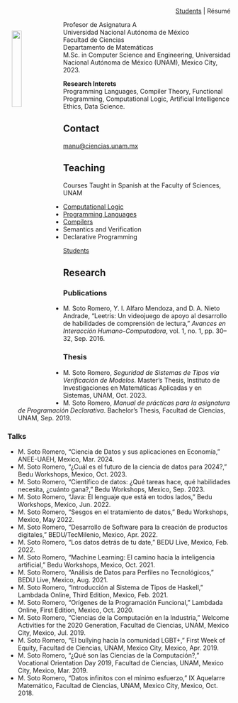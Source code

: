<p align=right> <a href="students/README.md">Students</a> | Résumé </p>

<img src="https://avatars.githubusercontent.com/u/15841718?v=4" align=left width="21%" height="21%" vspace=22 hspace=10>

Profesor de Asignatura A   
Universidad Nacional Autónoma de México   
Facultad de Ciencias   
Departamento de Matemáticas   
M.Sc. in Computer Science and Engineering, Universidad Nacional Autónoma de México (UNAM), Mexico City, 2023.   

**Research Interets**   
Programming Languages, Compiler Theory, Functional Programming, Computational Logic, Artificial Intelligence Ethics, Data Science.

## Contact

manu@ciencias.unam.mx

## Teaching

Courses Taught in Spanish at the Faculty of Sciences, UNAM

- [Computational Logic](https://lambdasspace.github.io/LC)
- [Programming Languages](https://lambdasspace.github.io/LDP)
- [Compilers](https://lambdasspace.github.io/CMP)
- Semantics and Verification
- Declarative Programming

[Students](students/README.md)

## Research

### Publications

- M. Soto Romero, Y. I. Alfaro Mendoza, and D. A. Nieto Andrade, “Leetris: Un videojuego de apoyo al desarrollo de habilidades de comprensión de lectura,” *Avances en Interacción Humano-Computadora*, vol. 1, no. 1, pp. 30–32, Sep. 2016.

### Thesis

- M. Soto Romero, *Seguridad de Sistemas de Tipos vía Verificación de Modelos*. Master’s Thesis, Instituto de Investigaciones en Matemáticas Aplicadas y en Sistemas, UNAM, Oct. 2023.  
- M. Soto Romero, *Manual de prácticas para la asignatura de Programación Declarativa*. Bachelor’s Thesis, Facultad de Ciencias, UNAM, Sep. 2019.

### Talks

- M. Soto Romero, “Ciencia de Datos y sus aplicaciones en Economía,” ANEE-UAEH, Mexico, Mar. 2024.  
- M. Soto Romero, “¿Cuál es el futuro de la ciencia de datos para 2024?,” Bedu Workshops, Mexico, Oct. 2023.  
- M. Soto Romero, “Científico de datos: ¿Qué tareas hace, qué habilidades necesita, ¿cuánto gana?,” Bedu Workshops, Mexico, Sep. 2023.  
- M. Soto Romero, “Java: El lenguaje que está en todos lados,” Bedu Workshops, Mexico, Jun. 2022.  
- M. Soto Romero, “Sesgos en el tratamiento de datos,” Bedu Workshops, Mexico, May 2022.  
- M. Soto Romero, “Desarrollo de Software para la creación de productos digitales,” BEDU/TecMilenio, Mexico, Apr. 2022.  
- M. Soto Romero, “Los datos detrás de tu date,” BEDU Live, Mexico, Feb. 2022.  
- M. Soto Romero, “Machine Learning: El camino hacia la inteligencia artificial,” Bedu Workshops, Mexico, Oct. 2021.  
- M. Soto Romero, “Análisis de Datos para Perfiles no Tecnológicos,” BEDU Live, Mexico, Aug. 2021.  
- M. Soto Romero, “Introducción al Sistema de Tipos de Haskell,” Lambdada Online, Third Edition, Mexico, Feb. 2021.  
- M. Soto Romero, “Orígenes de la Programación Funcional,” Lambdada Online, First Edition, Mexico, Oct. 2020.  
- M. Soto Romero, “Ciencias de la Computación en la Industria,” Welcome Activities for the 2020 Generation, Facultad de Ciencias, UNAM, Mexico City, Mexico, Jul. 2019.  
- M. Soto Romero, “El bullying hacia la comunidad LGBT+,” First Week of Equity, Facultad de Ciencias, UNAM, Mexico City, Mexico, Apr. 2019.  
- M. Soto Romero, “¿Qué son las Ciencias de la Computación?,” Vocational Orientation Day 2019, Facultad de Ciencias, UNAM, Mexico City, Mexico, Mar. 2019.  
- M. Soto Romero, “Datos infinitos con el mínimo esfuerzo,” IX Aquelarre Matemático, Facultad de Ciencias, UNAM, Mexico City, Mexico, Oct. 2018.
